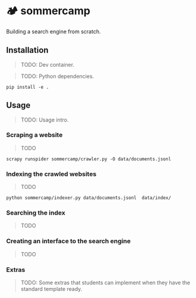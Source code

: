 # 🏕️ sommercamp

Building a search engine from scratch.

## Installation

> TODO: Dev container.

> TODO: Python dependencies.

```shell
pip install -e .
```

## Usage

> TODO: Usage intro.

### Scraping a website

> TODO

```shell
scrapy runspider sommercamp/crawler.py -O data/documents.jsonl
```

### Indexing the crawled websites

> TODO

```shell
python sommercamp/indexer.py data/documents.jsonl  data/index/
```

### Searching the index

> TODO

### Creating an interface to the search engine

> TODO

### Extras

> TODO: Some extras that students can implement when they have the standard template ready.